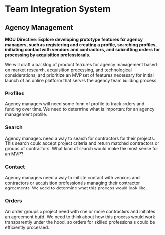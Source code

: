 # Team Integration System
## Agency Management


**MOU Directive**: **Explore developing prototype features for agency managers, such as registering and creating a profile, searching profiles, initiating contact with vendors and contractors, and submitting orders for processing by acquisition professionals.**

We will draft a backlog of product features for agency management based on market research, acquisition processing, and technological considerations, and prioritize an MVP set of features necessary for initial launch of an online platform that serves the agency team building process.

### Profiles

Agency managers will need some form of profile to track orders and funding over time.  We need to determine what is important for an agency management profile.

### Search

Agency managers need a way to search for contractors for their projects.  This search could accept project criteria and return matched contractors or groups of contractors.  What kind of search would make the most sense for an MVP?

### Contact

Agency managers need a way to initiate contact with vendors and contractors or acquisition professionals managing their contractor agreements.  We need to determine what this process would look like.

### Orders

An order groups a project need with one or more contractors and initiates an agreement build.  We need to think about how this process would work transparently under the hood, so orders for skilled professionals could be efficiently processed.

